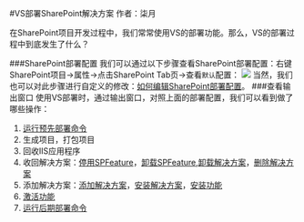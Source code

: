 #VS部署SharePoint解决方案
	作者：柒月

在SharePoint项目开发过程中，我们常常使用VS的部署功能。那么，VS的部署过程中到底发生了什么？

###SharePoint部署配置
我们可以通过以下步骤查看SharePoint部署配置：右键SharePoint项目->属性->点击SharePoint Tab页->查看`默认`配置：
![](imgs/20150720_1.png)
当然，我们也可以对此步骤进行自定义的修改：[如何编辑SharePoint部署配置](https://msdn.microsoft.com/en-us/library/ee231587.aspx)。
###查看输出窗口
使用VS部署时，通过输出窗口，对照上面的部署配置，我们可以看到做了哪些操作：

1. [运行预先部署命令](https://msdn.microsoft.com/en-us/library/ee231534.aspx)
2. 生成项目，打包项目
2. 回收IIS应用程序
3. 收回解决方案：[停用SPFeature](https://technet.microsoft.com/en-us/library/ff607879.aspx)，[卸载SPFeature](https://technet.microsoft.com/en-us/library/ff607614.aspx),[卸载解决方案](https://technet.microsoft.com/zh-cn/library/ff607873.aspx)，[删除解决方案](https://technet.microsoft.com/zh-cn/library/ff607748.aspx)
4. 添加解决方案：[添加解决方案](https://technet.microsoft.com/zh-cn/library/ff607552.aspx)，[安装解决方案](https://technet.microsoft.com/zh-cn/library/ff607534.aspx)，[安装功能](https://technet.microsoft.com/en-us/library/ff607825.aspx)
5. [激活功能](https://technet.microsoft.com/en-us/library/ff607803.aspx)
6. [运行后期部署命令](https://msdn.microsoft.com/en-us/library/ee231534.aspx)